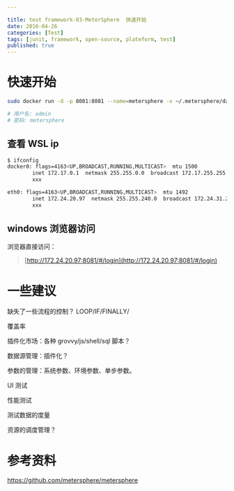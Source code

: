 ```yaml
---

title: test framework-03-MeterSphere  快速开始
date: 2016-04-26
categories: [Test]
tags: [junit, framework, open-source, plateform, test]
published: true
---
```


# 快速开始

```sh
sudo docker run -d -p 8081:8081 --name=metersphere -v ~/.metersphere/data:/opt/metersphere/data cr2.fit2cloud.com/metersphere/metersphere-ce-allinone

# 用户名: admin
# 密码: metersphere
```

## 查看 WSL ip

```sh
$ ifconfig
docker0: flags=4163<UP,BROADCAST,RUNNING,MULTICAST>  mtu 1500
        inet 172.17.0.1  netmask 255.255.0.0  broadcast 172.17.255.255
        xxx

eth0: flags=4163<UP,BROADCAST,RUNNING,MULTICAST>  mtu 1492
        inet 172.24.20.97  netmask 255.255.240.0  broadcast 172.24.31.255
        xxx
```

## windows 浏览器访问

浏览器直接访问：

> [http://172.24.20.97:8081/#/login](http://172.24.20.97:8081/#/login)

# 一些建议

缺失了一些流程的控制？ LOOP/IF/FINALLY/

覆盖率

插件化市场：各种 grovvy/js/shell/sql 脚本？

数据源管理：插件化？

参数的管理：系统参数、环境参数、单步参数。

UI 测试

性能测试

测试数据的度量

资源的调度管理？

# 参考资料

https://github.com/metersphere/metersphere

